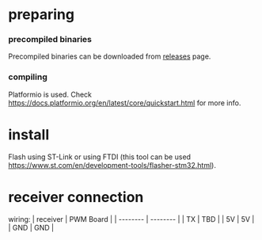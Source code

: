 # preparing
### precompiled binaries
Precompiled binaries can be downloaded from [releases](https://github.com/cruwaller/rc_receiver_to_pwm/releases) page.

### compiling
Platformio is used. Check https://docs.platformio.org/en/latest/core/quickstart.html for more info.

# install
Flash using ST-Link or using FTDI (this tool can be used https://www.st.com/en/development-tools/flasher-stm32.html).

# receiver connection
wiring:
| receiver | PWM Board |
| -------- | -------- |
| TX       | TBD      |
| 5V       | 5V       |
| GND      | GND      |

